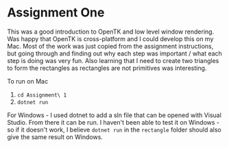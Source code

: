 # Assignment One

This was a good introduction to OpenTK and low level window rendering. Was happy that OpenTK is cross-platform and I could develop this on my Mac. Most of the work was just copied from the assignment instructions, but going through and finding out why each step was important / what each step is doing was very fun. Also learning that I need to create two triangles to form the rectangles as rectangles are not primitives was interesting.

To run on Mac
1. `cd Assignment\ 1`
2. `dotnet run`

For Windows - I used dotnet to add a sln file that can be opened with Visual Studio. From there it can be run. I haven't been able to test it on Windows - so if it doesn't work, I believe `dotnet run` in the `rectangle` folder should also give the same result on Windows.